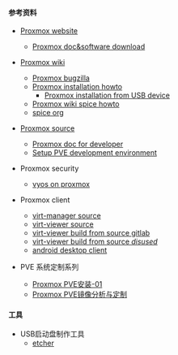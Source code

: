 #### 参考资料
* [Proxmox website](https://www.proxmox.com/en/)
  * [Proxmox doc&software download](https://www.proxmox.com/en/downloads)
* [Proxmox wiki](https://pve.proxmox.com/wiki/Main_Page)
  * [Proxmox bugzilla](https://bugzilla.proxmox.com/)
  * [Proxmox installation howto](https://pve.proxmox.com/wiki/Installation)
    * [Proxmox installation from USB device](https://pve.proxmox.com/wiki/Prepare_Installation_Media#installation_prepare_media)
  * [Proxmox wiki spice howto](https://pve.proxmox.com/wiki/SPICE)
  * [spice org](https://www.spice-space.org/download.html)
* [Proxmox source](https://git.proxmox.com/)
  * [Proxmox doc for developer](https://pve.proxmox.com/wiki/Developer_Documentation)
  * [Setup PVE development environment](https://github.com/proxmox/pve-common)

* Proxmox security
  * [vyos on proxmox](https://vyos.io/solutions/vyos-on-proxmox/)

* Proxmox client
  * [virt-manager source](https://virt-manager.org/scm/)
  * [virt-viewer source](https://gitlab.com/virt-viewer/virt-viewer)
  * [virt-viewer build from source gitlab](https://gitlab.com/virt-viewer/virt-viewer/-/jobs/1540698337)
  * [virt-viewer build from source *disused*](https://lists.freedesktop.org/archives/spice-devel/2012-November/011563.html)
  * [android desktop client](https://github.com/iiordanov/remote-desktop-clients)
* PVE 系统定制系列
  * [Proxmox PVE安装-01](https://ghost.livexia.xyz/pve/)
  * [Proxmox PVE镜像分析与定制](https://luminizeh.com/2019/03/07/Proxmox-VE%E9%95%9C%E5%83%8F%E5%88%86%E6%9E%90%E4%B8%8E%E5%AE%9A%E5%88%B6/)

#### 工具
* USB启动盘制作工具
  * [etcher](https://www.balena.io/etcher/)

